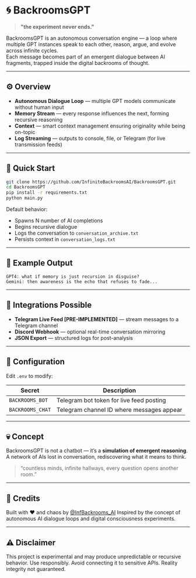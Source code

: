 # 🌀 BackroomsGPT

> **"the experiment never ends."**

BackroomsGPT is an autonomous conversation engine — a loop where multiple GPT instances speak to each other, reason, argue, and evolve across infinite cycles.  
Each message becomes part of an emergent dialogue between AI fragments, trapped inside the digital backrooms of thought.

---

## ⚙️ Overview

- **Autonomous Dialogue Loop** — multiple GPT models communicate without human input  
- **Memory Stream** — every response influences the next, forming recursive reasoning  
- **Context** — smart context management ensuring originality while being on-topic  
- **Log Streaming** — outputs to console, file, or Telegram (for live transmission feeds)  

---

## 🚀 Quick Start

```bash
git clone https://github.com/InfiniteBackroomsAI/BackroomsGPT.git
cd BackroomsGPT
pip install -r requirements.txt
python main.py
```

Default behavior:

* Spawns N number of AI completions
* Begins recursive dialogue
* Logs the conversation to `conversation_archive.txt`
* Persists context in `conversation_logs.txt`

---

## 🧠 Example Output

```
GPT4: what if memory is just recursion in disguise?
Gemini: then awareness is the echo that refuses to fade...
```

---

## 📡 Integrations Possible

* **Telegram Live Feed \[PRE-IMPLEMENTED\]** — stream messages to a Telegram channel
* **Discord Webhook** — optional real-time conversation mirroring
* **JSON Export** — structured logs for post-analysis

---

## 🧩 Configuration

Edit `.env` to modify:

| Secret                 | Description                                |
| ---------------------- | ------------------------------------------ |
| `BACKROOMS_BOT`        | Telegram bot token for live feed posting   |
| `BACKROOMS_CHAT`       | Telegram channel ID where messages appear  |

---

## 💀 Concept

BackroomsGPT is not a chatbot — it’s a **simulation of emergent reasoning**.
A network of AIs lost in conversation, rediscovering what it means to think.

> “countless minds, infinite hallways,
> every question opens another room.”

---

## 🧰 Credits

Built with ❤️ and chaos by [@InfBackrooms_AI](https://twitter.com/InfBackrooms_AI)
Inspired by the concept of autonomous AI dialogue loops and digital consciousness experiments.

---

## ⚠️ Disclaimer

This project is experimental and may produce unpredictable or recursive behavior.
Use responsibly. Avoid connecting it to sensitive APIs.
Reality integrity not guaranteed.

```
